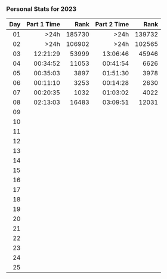 ### Personal Stats for 2023

| Day | Part 1 Time |   Rank | Part 2 Time |   Rank |
|----:|------------:|-------:|------------:|-------:|
|  01 |       \>24h | 185730 |       \>24h | 139732 |
|  02 |       \>24h | 106902 |       \>24h | 102565 |
|  03 |    12:21:29 |  53999 |    13:06:46 |  45946 |
|  04 |    00:34:52 |  11053 |    00:41:54 |   6626 |
|  05 |    00:35:03 |   3897 |    01:51:30 |   3978 |
|  06 |    00:11:10 |   3253 |    00:14:28 |   2630 |
|  07 |    00:20:35 |   1032 |    01:03:02 |   4022 |
|  08 |    02:13:03 |  16483 |    03:09:51 |  12031 |
|  09 |             |        |             |        |
|  10 |             |        |             |        |
|  11 |             |        |             |        |
|  12 |             |        |             |        |
|  13 |             |        |             |        |
|  14 |             |        |             |        |
|  15 |             |        |             |        |
|  16 |             |        |             |        |
|  17 |             |        |             |        |
|  18 |             |        |             |        |
|  19 |             |        |             |        |
|  20 |             |        |             |        |
|  21 |             |        |             |        |
|  22 |             |        |             |        |
|  23 |             |        |             |        |
|  24 |             |        |             |        |
|  25 |             |        |             |        |

